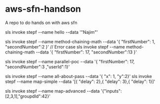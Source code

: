 # aws-sfn-handson
A repo to do hands on with aws sfn

sls invoke stepf --name hello --data '"Najim"'

sls invoke stepf --name method-chaining-math --data  '{ "firstNumber": 1, "secondNumber":2 }'
// Error case
sls invoke stepf --name method-chaining-math --data  '{ "firstNumber": 17, "secondNumber":13 }'


sls invoke stepf --name parallel-poc --data  '{ "firstNumber": 17, "secondNumber":3 ,"userId":1}'

sls invoke stepf --name all-about-pass --data  '{ "x": 1, "y":2}'
sls invoke stepf --name map-simple --data  '[{ "delay": 2},{ "delay": 3},{ "delay": 1}]'

sls invoke stepf --name map-advanced --data  '{"inputs":[2,3,1],"groupdId":42}'